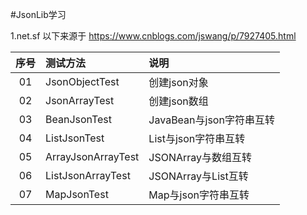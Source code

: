 ﻿#JsonLib学习

1.net.sf
以下来源于 https://www.cnblogs.com/jswang/p/7927405.html

序号 | 测试方法 | 说明 
:---: | :------- | :-------- 
01 | JsonObjectTest| 创建json对象
02 | JsonArrayTest | 创建json数组 
03 | BeanJsonTest | JavaBean与json字符串互转
04 | ListJsonTest | List与json字符串互转
05 | ArrayJsonArrayTest | JSONArray与数组互转
06 | ListJsonArrayTest | JSONArray与List互转
07 | MapJsonTest | Map与json字符串互转
